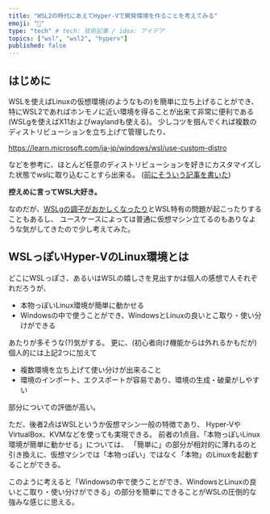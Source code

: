 ```yaml
---
title: "WSL2の時代にあえてHyper-Vで開発環境を作ることを考えてみる"
emoji: "🙌"
type: "tech" # tech: 技術記事 / idea: アイデア
topics: ["wsl", "wsl2", "hyperv"]
published: false
---
```


## はじめに

WSLを使えばLinuxの仮想環境(のようなもの)を簡単に立ち上げることができ、
特にWSL2であればホンモノに近い環境を得ることが出来て非常に便利である(WSLgを使えばX11およびwaylandも使える)。
少しコツを掴んでくれば複数のディストリビューションを立ち上げて管理したり、

https://learn.microsoft.com/ja-jp/windows/wsl/use-custom-distro

などを参考に、ほとんど任意のディストリビューションを好きにカスタマイズした状態でwslに取り込むことすら出来る。
([前にそういう記事を書いた](https://zenn.dev/junkor/articles/e2b8d7815bd44a))

**控えめに言ってWSL大好き。**

なのだが、[WSLgの調子がおかしくなったり](https://zenn.dev/junkor/articles/cf64671f4fc637)とWSL特有の問題が起こったりすることもあるし、
ユースケースによっては普通に仮想マシン立てるのもありなような気がしてきたので少し考えてみた。

## WSLっぽいHyper-VのLinux環境とは

どこにWSLっぽさ、あるいはWSLの嬉しさを見出すかは個人の感想で人それぞれだろうが、

- 本物っぽいLinux環境が簡単に動かせる
- Windowsの中で使うことができ、WindowsとLinuxの良いとこ取り・使い分けができる

あたりが多そうな(?)気がする。
更に、(初心者向け機能からは外れるかもだが)個人的には上記2つに加えて

- 複数環境を立ち上げて使い分けが出来ること
- 環境のインポート、エクスポートが容易であり、環境の生成・破棄がしやすい

部分についての評価が高い。

ただ、後者2点はWSLというか仮想マシン一般の特徴であり、
Hyper-VやVirtualBox、KVMなどを使っても実現できる。
前者の1点目、「本物っぽいLinux環境が簡単に動かせる」については、
「簡単に」の部分が相対的に薄れるのと引き換えに、仮想マシンでは「本物っぽい」ではなく「本物」のLinuxを起動することができる。

このように考えると「Windowsの中で使うことができ、WindowsとLinuxの良いとこ取り・使い分けができる」の部分を簡単にできることがWSLの圧倒的な強みな感じに思える。


